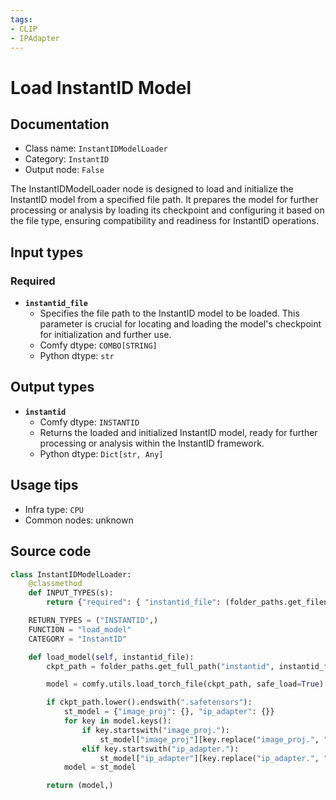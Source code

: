 ```yaml
---
tags:
- CLIP
- IPAdapter
---
```


# Load InstantID Model
## Documentation
- Class name: `InstantIDModelLoader`
- Category: `InstantID`
- Output node: `False`

The InstantIDModelLoader node is designed to load and initialize the InstantID model from a specified file path. It prepares the model for further processing or analysis by loading its checkpoint and configuring it based on the file type, ensuring compatibility and readiness for InstantID operations.
## Input types
### Required
- **`instantid_file`**
    - Specifies the file path to the InstantID model to be loaded. This parameter is crucial for locating and loading the model's checkpoint for initialization and further use.
    - Comfy dtype: `COMBO[STRING]`
    - Python dtype: `str`
## Output types
- **`instantid`**
    - Comfy dtype: `INSTANTID`
    - Returns the loaded and initialized InstantID model, ready for further processing or analysis within the InstantID framework.
    - Python dtype: `Dict[str, Any]`
## Usage tips
- Infra type: `CPU`
- Common nodes: unknown


## Source code
```python
class InstantIDModelLoader:
    @classmethod
    def INPUT_TYPES(s):
        return {"required": { "instantid_file": (folder_paths.get_filename_list("instantid"), )}}

    RETURN_TYPES = ("INSTANTID",)
    FUNCTION = "load_model"
    CATEGORY = "InstantID"

    def load_model(self, instantid_file):
        ckpt_path = folder_paths.get_full_path("instantid", instantid_file)

        model = comfy.utils.load_torch_file(ckpt_path, safe_load=True)

        if ckpt_path.lower().endswith(".safetensors"):
            st_model = {"image_proj": {}, "ip_adapter": {}}
            for key in model.keys():
                if key.startswith("image_proj."):
                    st_model["image_proj"][key.replace("image_proj.", "")] = model[key]
                elif key.startswith("ip_adapter."):
                    st_model["ip_adapter"][key.replace("ip_adapter.", "")] = model[key]
            model = st_model

        return (model,)

```
